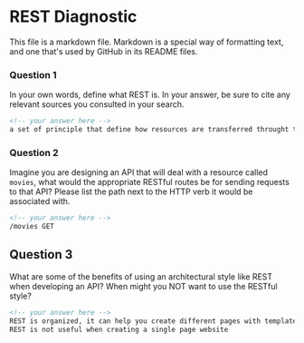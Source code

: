 # REST Diagnostic

This file is a markdown file. Markdown is a special way of formatting text, and one that's used by GitHub in its README files.

### Question 1

In your own words, define what REST is. In your answer, be sure to cite any
relevant sources you consulted in your search.

```md
<!-- your answer here -->
a set of principle that define how resources are transferred throught the network
```

### Question 2

Imagine you are designing an API that will deal with a resource called
`movies`, what would the appropriate RESTful routes be for sending requests to
that API? Please list the path next to the HTTP verb it would be associated
with.

```md
<!-- your answer here -->
/movies GET
```

## Question 3

What are some of the benefits of using an architectural style like REST when
developing an API? When might you NOT want to use the RESTful style?

```md
<!-- your answer here -->
REST is organized, it can help you create different pages with template
REST is not useful when creating a single page website
```